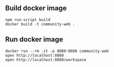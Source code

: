 ## Build docker image

```commandline
npm run-script build  
docker build -t community-web .
```

## Run docker image
```commandline
docker run --rm -it -p 8080:8080 community-web 
open http://localhost:8080
open http://localhost:8080/workspace
```
